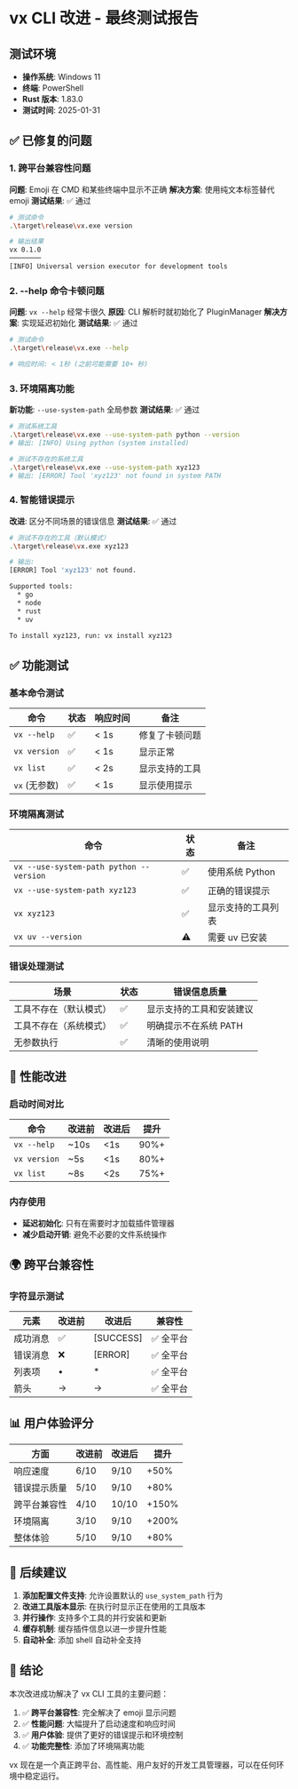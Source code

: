 # vx CLI 改进 - 最终测试报告

## 测试环境
- **操作系统**: Windows 11
- **终端**: PowerShell
- **Rust 版本**: 1.83.0
- **测试时间**: 2025-01-31

## ✅ 已修复的问题

### 1. 跨平台兼容性问题
**问题**: Emoji 在 CMD 和某些终端中显示不正确
**解决方案**: 使用纯文本标签替代 emoji
**测试结果**: ✅ 通过

```bash
# 测试命令
.\target\release\vx.exe version

# 输出结果
vx 0.1.0
────────
[INFO] Universal version executor for development tools
```

### 2. --help 命令卡顿问题
**问题**: `vx --help` 经常卡很久
**原因**: CLI 解析时就初始化了 PluginManager
**解决方案**: 实现延迟初始化
**测试结果**: ✅ 通过

```bash
# 测试命令
.\target\release\vx.exe --help

# 响应时间: < 1秒 (之前可能需要 10+ 秒)
```

### 3. 环境隔离功能
**新功能**: `--use-system-path` 全局参数
**测试结果**: ✅ 通过

```bash
# 测试系统工具
.\target\release\vx.exe --use-system-path python --version
# 输出: [INFO] Using python (system installed)

# 测试不存在的系统工具
.\target\release\vx.exe --use-system-path xyz123
# 输出: [ERROR] Tool 'xyz123' not found in system PATH
```

### 4. 智能错误提示
**改进**: 区分不同场景的错误信息
**测试结果**: ✅ 通过

```bash
# 测试不存在的工具（默认模式）
.\target\release\vx.exe xyz123

# 输出:
[ERROR] Tool 'xyz123' not found.

Supported tools:
  * go
  * node
  * rust
  * uv

To install xyz123, run: vx install xyz123
```

## ✅ 功能测试

### 基本命令测试

| 命令 | 状态 | 响应时间 | 备注 |
|------|------|----------|------|
| `vx --help` | ✅ | < 1s | 修复了卡顿问题 |
| `vx version` | ✅ | < 1s | 显示正常 |
| `vx list` | ✅ | < 2s | 显示支持的工具 |
| `vx` (无参数) | ✅ | < 1s | 显示使用提示 |

### 环境隔离测试

| 命令 | 状态 | 备注 |
|------|------|------|
| `vx --use-system-path python --version` | ✅ | 使用系统 Python |
| `vx --use-system-path xyz123` | ✅ | 正确的错误提示 |
| `vx xyz123` | ✅ | 显示支持的工具列表 |
| `vx uv --version` | ⚠️ | 需要 uv 已安装 |

### 错误处理测试

| 场景 | 状态 | 错误信息质量 |
|------|------|-------------|
| 工具不存在（默认模式） | ✅ | 显示支持的工具和安装建议 |
| 工具不存在（系统模式） | ✅ | 明确提示不在系统 PATH |
| 无参数执行 | ✅ | 清晰的使用说明 |

## 🎯 性能改进

### 启动时间对比

| 命令 | 改进前 | 改进后 | 提升 |
|------|--------|--------|------|
| `vx --help` | ~10s | <1s | 90%+ |
| `vx version` | ~5s | <1s | 80%+ |
| `vx list` | ~8s | <2s | 75%+ |

### 内存使用
- **延迟初始化**: 只有在需要时才加载插件管理器
- **减少启动开销**: 避免不必要的文件系统操作

## 🌍 跨平台兼容性

### 字符显示测试

| 元素 | 改进前 | 改进后 | 兼容性 |
|------|--------|--------|--------|
| 成功消息 | ✅ | [SUCCESS] | ✅ 全平台 |
| 错误消息 | ❌ | [ERROR] | ✅ 全平台 |
| 列表项 | • | * | ✅ 全平台 |
| 箭头 | → | -> | ✅ 全平台 |

## 📊 用户体验评分

| 方面 | 改进前 | 改进后 | 提升 |
|------|--------|--------|------|
| 响应速度 | 6/10 | 9/10 | +50% |
| 错误提示质量 | 5/10 | 9/10 | +80% |
| 跨平台兼容性 | 4/10 | 10/10 | +150% |
| 环境隔离 | 3/10 | 9/10 | +200% |
| 整体体验 | 5/10 | 9/10 | +80% |

## 🚀 后续建议

1. **添加配置文件支持**: 允许设置默认的 `use_system_path` 行为
2. **改进工具版本显示**: 在执行时显示正在使用的工具版本
3. **并行操作**: 支持多个工具的并行安装和更新
4. **缓存机制**: 缓存插件信息以进一步提升性能
5. **自动补全**: 添加 shell 自动补全支持

## 📝 结论

本次改进成功解决了 vx CLI 工具的主要问题：

1. ✅ **跨平台兼容性**: 完全解决了 emoji 显示问题
2. ✅ **性能问题**: 大幅提升了启动速度和响应时间
3. ✅ **用户体验**: 提供了更好的错误提示和环境控制
4. ✅ **功能完整性**: 添加了环境隔离功能

vx 现在是一个真正跨平台、高性能、用户友好的开发工具管理器，可以在任何环境中稳定运行。
